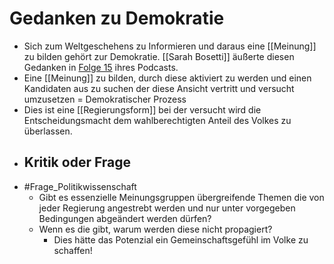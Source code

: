 # Gedanken zu Demokratie
- Sich zum Weltgeschehens zu Informieren und daraus eine [[Meinung]] zu bilden gehört zur Demokratie. [[Sarah Bosetti]] äußerte diesen Gedanken in 
 [Folge 15](https://podcasts.google.com/feed/aHR0cHM6Ly93d3cubmRyLmRlL2Zlcm5zZWhlbi9zZW5kdW5nZW4vZXh0cmFfMy9hdWRpby1wb2RjYXN0L2luZGV4LnhtbA/episode/QVUtMjAyMjA2MjQtMTYzMy01MzAwLUE?ep=14) ihres Podcasts. 
- Eine [[Meinung]] zu bilden, durch diese aktiviert zu werden und einen Kandidaten aus zu suchen der diese Ansicht vertritt und versucht umzusetzen = Demokratischer Prozess 
- Dies ist eine [[Regierungsform]] bei der versucht wird die Entscheidungsmacht dem wahlberechtigten Anteil des Volkes zu überlassen.
- ## Kritik oder Frage
- #Frage_Politikwissenschaft 
	- Gibt es essenzielle Meinungsgruppen übergreifende Themen die von jeder Regierung angestrebt werden und nur unter vorgegeben Bedingungen abgeändert werden dürfen? 
	- Wenn es die gibt, warum werden diese nicht propagiert? 
		- Dies hätte das Potenzial ein Gemeinschaftsgefühl im Volke zu schaffen! 